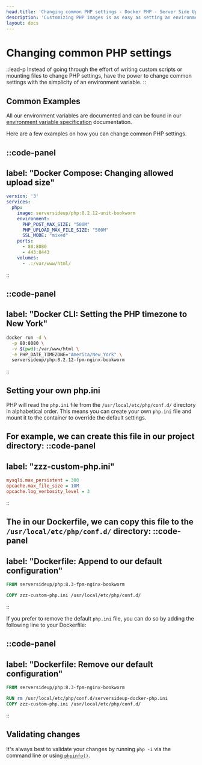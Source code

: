 ```yaml
---
head.title: 'Changing common PHP settings - Docker PHP - Server Side Up'
description: 'Customizing PHP images is as easy as setting an environment variable. So easy your grandma could do it!'
layout: docs
---
```


# Changing common PHP settings
::lead-p
Instead of going through the effort of writing custom scripts or mounting files to change PHP settings, have the power to change common settings with the simplicity of an environment variable.
::

## Common Examples
All our environment variables are documented and can be found in our [environment variable specification](/docs/reference/environment-variable-specification) documentation.

Here are a few examples on how you can change common PHP settings. 

::code-panel
---
label: "Docker Compose: Changing allowed upload size"
---
```yaml
version: '3'
services:
  php:
    image: serversideup/php:8.2.12-unit-bookworm
    environment:
      PHP_POST_MAX_SIZE: "500M"
      PHP_UPLOAD_MAX_FILE_SIZE: "500M"
      SSL_MODE: "mixed"
    ports:
      - 80:8080
      - 443:8443
    volumes:
      - .:/var/www/html/
```
::

::code-panel
---
label: "Docker CLI: Setting the PHP timezone to New York"
---
```bash
docker run -d \
  -p 80:8080 \
  -v $(pwd):/var/www/html \
  -e PHP_DATE_TIMEZONE="America/New_York" \
  serversideup/php:8.2.12-fpm-nginx-bookworm
```
::

## Setting your own php.ini
PHP will read the `php.ini` file from the `/usr/local/etc/php/conf.d/` directory in alphabetical order. This means you can create your own `php.ini` file and mount it to the container to override the default settings.

For example, we can create this file in our project directory:
::code-panel
---
label: "zzz-custom-php.ini"
---
```ini
mysqli.max_persistent = 300
opcache.max_file_size = 10M
opcache.log_verbosity_level = 3
```
::

The in our Dockerfile, we can copy this file to the `/usr/local/etc/php/conf.d/` directory:
::code-panel
---
label: "Dockerfile: Append to our default configuration"
---
```dockerfile
FROM serversideup/php:8.3-fpm-nginx-bookworm

COPY zzz-custom-php.ini /usr/local/etc/php/conf.d/
```
::

If you prefer to remove the default `php.ini` file, you can do so by adding the following line to your Dockerfile:

::code-panel
---
label: "Dockerfile: Remove our default configuration"
---
```dockerfile
FROM serversideup/php:8.3-fpm-nginx-bookworm

RUN rm /usr/local/etc/php/conf.d/serversideup-docker-php.ini
COPY zzz-custom-php.ini /usr/local/etc/php/conf.d/
```
::

## Validating changes
It's always best to validate your changes by running `php -i` via the command line or using [`phpinfo()`](https://www.php.net/manual/en/function.phpinfo.php).